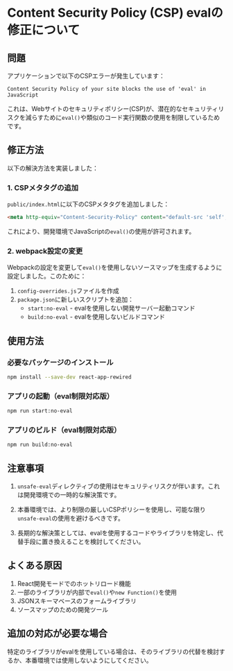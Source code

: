 # Content Security Policy (CSP) evalの修正について

## 問題

アプリケーションで以下のCSPエラーが発生しています：

```
Content Security Policy of your site blocks the use of 'eval' in JavaScript
```

これは、Webサイトのセキュリティポリシー(CSP)が、潜在的なセキュリティリスクを減らすために`eval()`や類似のコード実行関数の使用を制限しているためです。

## 修正方法

以下の解決方法を実装しました：

### 1. CSPメタタグの追加

`public/index.html`に以下のCSPメタタグを追加しました：

```html
<meta http-equiv="Content-Security-Policy" content="default-src 'self'; script-src 'self' 'unsafe-eval' https://cdn.jsdelivr.net; style-src 'self' 'unsafe-inline' https://fonts.googleapis.com; font-src 'self' https://fonts.gstatic.com; connect-src 'self' https://cors-anywhere.herokuapp.com">
```

これにより、開発環境でJavaScriptの`eval()`の使用が許可されます。

### 2. webpack設定の変更

Webpackの設定を変更して`eval()`を使用しないソースマップを生成するように設定しました。このために：

1. `config-overrides.js`ファイルを作成
2. `package.json`に新しいスクリプトを追加：
   - `start:no-eval` - evalを使用しない開発サーバー起動コマンド
   - `build:no-eval` - evalを使用しないビルドコマンド

## 使用方法

### 必要なパッケージのインストール

```bash
npm install --save-dev react-app-rewired
```

### アプリの起動（eval制限対応版）

```bash
npm run start:no-eval
```

### アプリのビルド（eval制限対応版）

```bash
npm run build:no-eval
```

## 注意事項

1. `unsafe-eval`ディレクティブの使用はセキュリティリスクが伴います。これは開発環境での一時的な解決策です。

2. 本番環境では、より制限の厳しいCSPポリシーを使用し、可能な限り`unsafe-eval`の使用を避けるべきです。

3. 長期的な解決策としては、evalを使用するコードやライブラリを特定し、代替手段に置き換えることを検討してください。

## よくある原因

1. React開発モードでのホットリロード機能
2. 一部のライブラリが内部で`eval()`や`new Function()`を使用
3. JSONスキーマベースのフォームライブラリ
4. ソースマップのための開発ツール

## 追加の対応が必要な場合

特定のライブラリがevalを使用している場合は、そのライブラリの代替を検討するか、本番環境では使用しないようにしてください。